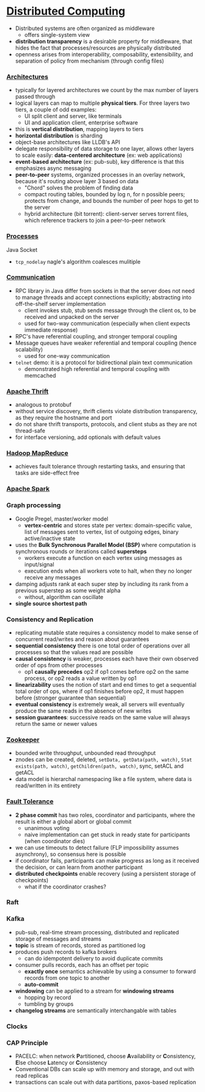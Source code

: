 # [Distributed Computing](https://learn.uwaterloo.ca/d2l/le/content/459381/Home)
- Distributed systems are often organized as middleware
  - offers single-system view
- **distribution transparency** is a desirable property for middleware, that hides the fact that processes/resources are physically distributed
- openness arises from interoperability, composability, extensibility, and separation of policy from mechanism (through config files)

### [Architectures](https://learn.uwaterloo.ca/d2l/le/content/459381/viewContent/2553833/View)
- typically for layered architectures we count by the max number of layers passed through
- logical layers can map to multiple **physical tiers**. For three layers two tiers, a couple of odd examples:
  - UI split client and server, like terminals
  - UI and application client, enterprise software
- this is **vertical distribution**, mapping layers to tiers
- **horizontal distribution** is sharding
- object-base architectures like LLDB's API
- delegate responsibility of data storage to one layer, allows other layers to scale easily: **data-centered architecture** (ex: web applications)
- **event-based architecture** (ex: pub-sub), key difference is that this emphasizes async messaging
- **peer-to-peer** systems, organized processes in an overlay network, because it's routing above layer 3 based on data
  - "Chord" solves the problem of finding data
  - compact routing tables, bounded by log n, for n possible peers; protects from change, and bounds the number of peer hops to get to the server
  - hybrid architecture (bit torrent): client-server serves torrent files, which reference trackers to join a peer-to-peer network

### [Processes](https://learn.uwaterloo.ca/d2l/le/content/459381/viewContent/2559781/View)

Java Socket
- `tcp_nodelay` nagle's algorithm coalesces mulitiple 

### [Communication](https://learn.uwaterloo.ca/d2l/le/content/459381/viewContent/2559782/View)
- RPC library in Java differ from sockets in that the server does not need to manage threads and accept connections explicitly; abstracting into off-the-shelf server implementation
  - client invokes stub, stub sends message through the client os, to be received and unpacked on the server
  - used for two-way communication (especially when client expects immediate response)
- RPC's have referential coupling, and stronger temporal coupling
- Message queues have weaker referential and temporal coupling (hence scalability)
  - used for one-way communication
- `telnet` demo: it is a protocol for bidirectional plain text communication
  - demonstrated high referential and temporal coupling with memcached

### [Apache Thrift](https://learn.uwaterloo.ca/d2l/le/content/459381/viewContent/2565367/View)
- analogous to protobuf
- without service discovery, thrift clients violate distribution transparency, as they require the hostname and port
- do not share thrift transports, protocols, and client stubs as they are not thread-safe
- for interface versioning, add optionals with default values

### [Hadoop MapReduce](https://learn.uwaterloo.ca/d2l/le/content/459381/viewContent/2571408/View)
- achieves fault tolerance through restarting tasks, and ensuring that tasks are side-effect free


### [Apache Spark](https://learn.uwaterloo.ca/d2l/le/content/459381/viewContent/2575474/View)

### Graph processing
- Google Pregel, master/worker model
  - **vertex-centric** and stores state per vertex: domain-specific value, list of messages sent to vertex, list of outgoing edges, binary active/inactive state
- uses the **Bulk Synchronous Parallel Model (BSP)** where computation is synchronous rounds or iterations called **supersteps**
  - workers execute a function on each vertex using messages as input/signal
  - execution ends when all workers vote to halt, when they no longer receive any messages
- damping adjusts rank at each super step by including its rank from a previous superstep as some weight alpha
  - without, algorithm can oscillate
- **single source shortest path** 

### Consistency and Replication
- replicating mutable state requires a consistency model to make sense of concurrent read/writes and reason about guarantees
- **sequential consistency** there is one total order of operations over all processes so that the values read are possible 
- **causal consistency** is weaker, processes each have their own observed order of ops from other processes
  - op1 **causally precedes** op2 if op1 comes before op2 on the same process, or op2 reads a value written by op1
- **linearizability** uses the notion of start and end times to get a sequential total order of ops, where if op1 finishes before op2, it must happen before (stronger guarantee than sequential)
- **eventual consistency** is extremely weak, all servers will eventually produce the same reads in the absence of new writes 
- **session guarantees**: successive reads on the same value will always return the same or newer values

### [Zookeeper](https://learn.uwaterloo.ca/d2l/le/content/459381/viewContent/2583932/View)
- bounded write throughput, unbounded read throughput
- znodes can be created, deleted, `setData, getData(path, watch)`, `Stat exists(path, watch)`, `getChildren(path, watch)`, sync, setACL and getACL
- data model is hierarchal namespacing like a file system, where data is read/written in its entirety

### [Fault Tolerance](https://learn.uwaterloo.ca/d2l/le/content/459381/viewContent/2586424/View)
- **2 phase commit** has two roles, coordinator and participants, where the result is either a global abort or global commit
  - unanimous voting
  - naive implementation can get stuck in ready state for participants (when coordinator dies)
- we can use timeouts to detect failure (FLP impossibility assumes asynchrony), so consensus here is possible
- if coordinator fails, participants can make progress as long as it received the decision, or can learn from another participant
- **distributed checkpoints** enable recovery (using a persistent storage of checkpoints)
  - what if the coordinator crashes?

### Raft

### Kafka
- pub-sub, real-time stream processing, distributed and replicated storage of messages and streams
- **topic** is stream of records, stored as partitioned log
- produces push records to kafka brokers 
  - can do idempotent delivery to avoid duplicate commits
- consumer pulls records, each has an offset per topic
  - **exactly once** semantics achievable by using a consumer to forward records from one topic to another
  - **auto-commit**
- **windowing** can be applied to a stream for **windowing streams**
  - hopping by record
  - tumbling by groups
- **changelog streams** are semantically interchangable with tables

### Clocks

### CAP Principle
- PACELC: when network **P**artitioned, choose **A**vailability or **C**onsistency, **E**lse choose **L**atency or **C**onsistency
- Conventional DBs can scale up with memory and storage, and out with read replicas
- transactions can scale out with data partitions, paxos-based replication
